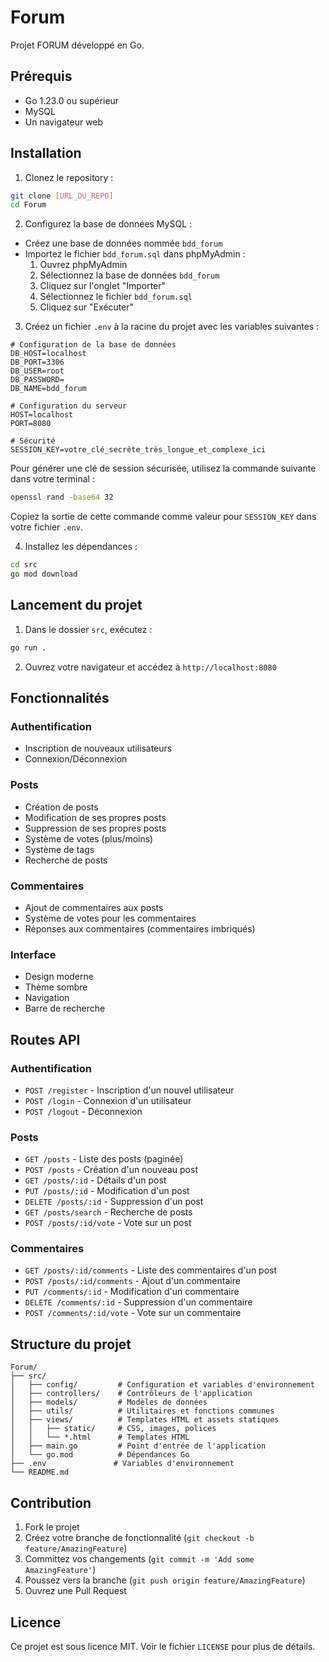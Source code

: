 # Forum

Projet FORUM développé en Go.

## Prérequis

- Go 1.23.0 ou supérieur
- MySQL
- Un navigateur web

## Installation

1. Clonez le repository :
```bash
git clone [URL_DU_REPO]
cd Forum
```

2. Configurez la base de données MySQL :
- Créez une base de données nommée `bdd_forum`
- Importez le fichier `bdd_forum.sql` dans phpMyAdmin :
  1. Ouvrez phpMyAdmin
  2. Sélectionnez la base de données `bdd_forum`
  3. Cliquez sur l'onglet "Importer"
  4. Sélectionnez le fichier `bdd_forum.sql`
  5. Cliquez sur "Exécuter"

3. Créez un fichier `.env` à la racine du projet avec les variables suivantes :
```env
# Configuration de la base de données
DB_HOST=localhost
DB_PORT=3306
DB_USER=root
DB_PASSWORD=
DB_NAME=bdd_forum

# Configuration du serveur
HOST=localhost
PORT=8080

# Sécurité
SESSION_KEY=votre_clé_secrète_très_longue_et_complexe_ici
```

Pour générer une clé de session sécurisée, utilisez la commande suivante dans votre terminal :
```bash
openssl rand -base64 32
```
Copiez la sortie de cette commande comme valeur pour `SESSION_KEY` dans votre fichier `.env`.

4. Installez les dépendances :
```bash
cd src
go mod download
```

## Lancement du projet

1. Dans le dossier `src`, exécutez :
```bash
go run .
```

2. Ouvrez votre navigateur et accédez à `http://localhost:8080`

## Fonctionnalités

### Authentification
- Inscription de nouveaux utilisateurs
- Connexion/Déconnexion

### Posts
- Création de posts
- Modification de ses propres posts
- Suppression de ses propres posts
- Système de votes (plus/moins)
- Système de tags
- Recherche de posts

### Commentaires
- Ajout de commentaires aux posts
- Système de votes pour les commentaires
- Réponses aux commentaires (commentaires imbriqués)

### Interface
- Design moderne
- Thème sombre
- Navigation
- Barre de recherche

## Routes API

### Authentification
- `POST /register` - Inscription d'un nouvel utilisateur
- `POST /login` - Connexion d'un utilisateur
- `POST /logout` - Déconnexion

### Posts
- `GET /posts` - Liste des posts (paginée)
- `POST /posts` - Création d'un nouveau post
- `GET /posts/:id` - Détails d'un post
- `PUT /posts/:id` - Modification d'un post
- `DELETE /posts/:id` - Suppression d'un post
- `GET /posts/search` - Recherche de posts
- `POST /posts/:id/vote` - Vote sur un post

### Commentaires
- `GET /posts/:id/comments` - Liste des commentaires d'un post
- `POST /posts/:id/comments` - Ajout d'un commentaire
- `PUT /comments/:id` - Modification d'un commentaire
- `DELETE /comments/:id` - Suppression d'un commentaire
- `POST /comments/:id/vote` - Vote sur un commentaire

## Structure du projet

```
Forum/
├── src/
│   ├── config/         # Configuration et variables d'environnement
│   ├── controllers/    # Contrôleurs de l'application
│   ├── models/         # Modèles de données
│   ├── utils/          # Utilitaires et fonctions communes
│   ├── views/          # Templates HTML et assets statiques
│   │   ├── static/     # CSS, images, polices
│   │   └── *.html      # Templates HTML
│   ├── main.go         # Point d'entrée de l'application
│   └── go.mod          # Dépendances Go
├── .env               # Variables d'environnement
└── README.md
```

## Contribution

1. Fork le projet
2. Créez votre branche de fonctionnalité (`git checkout -b feature/AmazingFeature`)
3. Committez vos changements (`git commit -m 'Add some AmazingFeature'`)
4. Poussez vers la branche (`git push origin feature/AmazingFeature`)
5. Ouvrez une Pull Request

## Licence

Ce projet est sous licence MIT. Voir le fichier `LICENSE` pour plus de détails. 